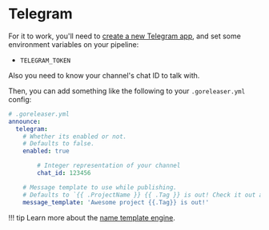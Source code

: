 # Telegram

For it to work, you'll need to [create a new Telegram app](https://core.telegram.org/bots), and set
some environment variables on your pipeline:

- `TELEGRAM_TOKEN`

Also you need to know your channel's chat ID to talk with.

Then, you can add something like the following to your `.goreleaser.yml` config:

```yaml
# .goreleaser.yml
announce:
  telegram:
    # Whether its enabled or not.
    # Defaults to false.
    enabled: true

		# Integer representation of your channel
		chat_id: 123456

    # Message template to use while publishing.
    # Defaults to `{{ .ProjectName }} {{ .Tag }} is out! Check it out at {{ .GitURL }}/releases/tag/{{ .Tag }}`
    message_template: 'Awesome project {{.Tag}} is out!'
```

!!! tip
    Learn more about the [name template engine](/customization/templates/).
